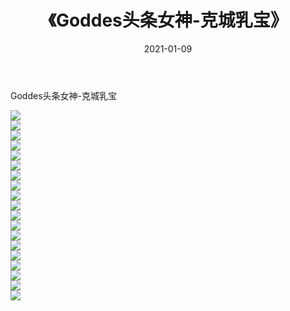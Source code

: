 ﻿---
layout: post
title:  《Goddes头条女神-克城乳宝》
date:   2021-01-09
img: http://img.660000.xyz/Sharelink/网络美图/2021/Goddes头条女神-克城乳宝/000.jpg
categories: [美女, 清纯, 唯美]
---

Goddes头条女神-克城乳宝

  ![](http://img.660000.xyz/Sharelink/网络美图/2021/Goddes头条女神-克城乳宝/001.jpg) <br> ![](http://img.660000.xyz/Sharelink/网络美图/2021/Goddes头条女神-克城乳宝/002.jpg) <br> ![](http://img.660000.xyz/Sharelink/网络美图/2021/Goddes头条女神-克城乳宝/003.jpg) <br> ![](http://img.660000.xyz/Sharelink/网络美图/2021/Goddes头条女神-克城乳宝/004.jpg) <br> ![](http://img.660000.xyz/Sharelink/网络美图/2021/Goddes头条女神-克城乳宝/005.jpg) <br> ![](http://img.660000.xyz/Sharelink/网络美图/2021/Goddes头条女神-克城乳宝/006.jpg) <br> ![](http://img.660000.xyz/Sharelink/网络美图/2021/Goddes头条女神-克城乳宝/007.jpg) <br> ![](http://img.660000.xyz/Sharelink/网络美图/2021/Goddes头条女神-克城乳宝/008.jpg) <br> ![](http://img.660000.xyz/Sharelink/网络美图/2021/Goddes头条女神-克城乳宝/009.jpg) <br> ![](http://img.660000.xyz/Sharelink/网络美图/2021/Goddes头条女神-克城乳宝/010.jpg) <br> ![](http://img.660000.xyz/Sharelink/网络美图/2021/Goddes头条女神-克城乳宝/011.jpg) <br> ![](http://img.660000.xyz/Sharelink/网络美图/2021/Goddes头条女神-克城乳宝/012.jpg) <br> ![](http://img.660000.xyz/Sharelink/网络美图/2021/Goddes头条女神-克城乳宝/013.jpg) <br> ![](http://img.660000.xyz/Sharelink/网络美图/2021/Goddes头条女神-克城乳宝/014.jpg) <br> ![](http://img.660000.xyz/Sharelink/网络美图/2021/Goddes头条女神-克城乳宝/015.jpg) <br> ![](http://img.660000.xyz/Sharelink/网络美图/2021/Goddes头条女神-克城乳宝/016.jpg) <br> ![](http://img.660000.xyz/Sharelink/网络美图/2021/Goddes头条女神-克城乳宝/017.jpg) <br> ![](http://img.660000.xyz/Sharelink/网络美图/2021/Goddes头条女神-克城乳宝/018.jpg) <br> ![](http://img.660000.xyz/Sharelink/网络美图/2021/Goddes头条女神-克城乳宝/019.jpg) <br>